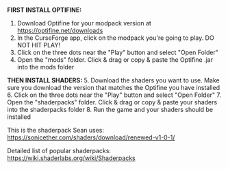 **FIRST INSTALL OPTIFINE:**
1. Download Optifine for your modpack version at <https://optifine.net/downloads>
2. In the CurseForge app, click on the modpack you're going to play. DO NOT HIT PLAY! 
3. Click on the three dots near the "Play" button and select "Open Folder"
4. Open the "mods" folder. Click & drag or copy & paste the Optifine .jar into the mods folder

**THEN INSTALL SHADERS:**
5. Download the shaders you want to use. Make sure you download the version that matches the Optifine you have installed
6. Click on the three dots near the "Play" button and select "Open Folder"
7. Open the "shaderpacks" folder. Click & drag or copy & paste your shaders into the shaderpacks folder
8. Run the game and your shaders should be installed

This is the shaderpack Sean uses: <https://sonicether.com/shaders/download/renewed-v1-0-1/>

Detailed list of popular shaderpacks:
<https://wiki.shaderlabs.org/wiki/Shaderpacks>